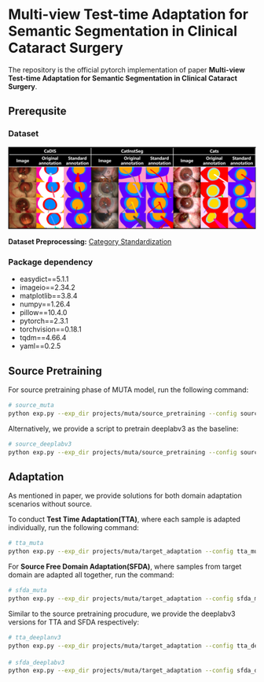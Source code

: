 # Multi-view Test-time Adaptation for Semantic Segmentation in Clinical Cataract Surgery
The repository is the official pytorch implementation of paper **Multi-view Test-time Adaptation for Semantic Segmentation in Clinical Cataract Surgery**. 

## Prerequsite
### Dataset
![](https://github.com/liamheng/CAI-algorithms/blob/main/figs/dataset_overview_github.png)

**Dataset Preprocessing:** [Category Standardization](https://github.com/liamheng/CAI-algorithms/blob/main/Category%20Standardization.pdf)

### Package dependency

- easydict==5.1.1
- imageio==2.34.2
- matplotlib==3.8.4
- numpy==1.26.4
- pillow==10.4.0
- pytorch==2.3.1
- torchvision==0.18.1
- tqdm==4.66.4
- yaml==0.2.5

## Source Pretraining
For source pretraining phase of MUTA model, run the following command:

```sh
# source_muta
python exp.py --exp_dir projects/muta/source_pretraining --config source_muta.yaml
```

Alternatively, we provide a script to pretrain deeplabv3 as the baseline:
```sh
# source_deeplabv3
python exp.py --exp_dir projects/muta/source_pretraining --config source_deeplabv3.yaml
```

## Adaptation
As mentioned in paper, we provide solutions for both domain adaptation scenarios without source.

To conduct **Test Time Adaptation(TTA)**, where each sample is adapted individually, run the following command:

```sh
# tta_muta
python exp.py --exp_dir projects/muta/target_adaptation --config tta_muta.yaml
```

For **Source Free Domain Adaptation(SFDA)**, where samples from target domain are adapted all together, run the command:

```sh
# sfda_muta
python exp.py --exp_dir projects/muta/target_adaptation --config sfda_muta.yaml
```

Similar to the source pretraining procudure, we provide the deeplabv3 versions for TTA and SFDA respectively:

```sh
# tta_deeplanv3
python exp.py --exp_dir projects/muta/target_adaptation --config tta_deeplabv3.yaml

# sfda_deeplabv3
python exp.py --exp_dir projects/muta/target_adaptation --config sfda_deeplabv3.yaml
```
